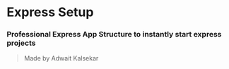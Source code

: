 # Express Setup

### Professional Express App Structure to instantly start express projects

> Made by Adwait Kalsekar
